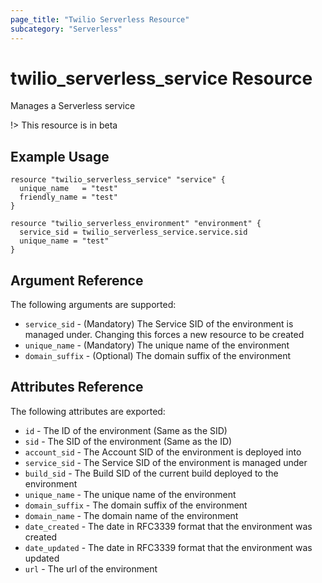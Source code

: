 ```yaml
---
page_title: "Twilio Serverless Resource"
subcategory: "Serverless"
---
```


# twilio_serverless_service Resource

Manages a Serverless service

!> This resource is in beta

## Example Usage

```hcl
resource "twilio_serverless_service" "service" {
  unique_name   = "test"
  friendly_name = "test"
}

resource "twilio_serverless_environment" "environment" {
  service_sid = twilio_serverless_service.service.sid
  unique_name = "test"
}
```

## Argument Reference

The following arguments are supported:

- `service_sid` - (Mandatory) The Service SID of the environment is managed under. Changing this forces a new resource to be created
- `unique_name` - (Mandatory) The unique name of the environment
- `domain_suffix` - (Optional) The domain suffix of the environment

## Attributes Reference

The following attributes are exported:

- `id` - The ID of the environment (Same as the SID)
- `sid` - The SID of the environment (Same as the ID)
- `account_sid` - The Account SID of the environment is deployed into
- `service_sid` - The Service SID of the environment is managed under
- `build_sid` - The Build SID of the current build deployed to the environment
- `unique_name` - The unique name of the environment
- `domain_suffix` - The domain suffix of the environment
- `domain_name` - The domain name of the environment
- `date_created` - The date in RFC3339 format that the environment was created
- `date_updated` - The date in RFC3339 format that the environment was updated
- `url` - The url of the environment

